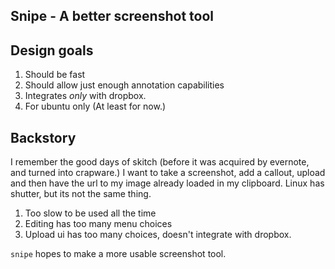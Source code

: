 Snipe - A better screenshot tool
--------------------------------------

Design goals
--------------

1. Should be fast
2. Should allow just enough annotation capabilities
3. Integrates *only* with dropbox.
4. For ubuntu only (At least for now.)

Backstory
---------------

I remember the good days of skitch (before it was acquired by evernote, and turned into crapware.) I want to take a screenshot, add a callout, upload and then have the url to my image already loaded in my clipboard. Linux has shutter, but its not the same thing.

1. Too slow to be used all the time
2. Editing has too many menu choices
3. Upload ui has too many choices, doesn't integrate with dropbox.

`snipe` hopes to make a more usable screenshot tool.


